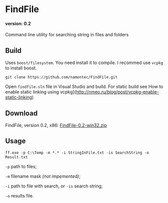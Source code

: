 # FindFile
#### version: 0.2
Command line utility for searching string in files and folders
## Build
Uses `boost/filesystem`. You need install it to compile. I recommed use `vcpkg` to install boost.

`git clone https://github.com/namontec/FindFile.git`

Open `findfile.sln` file in Visual Studio and build. For static build see How to enable static linking using vcpkg](http://nmeo.ru/blog/post/vcpkg-enable-static-linking)
## Download
FindFile, version 0.2, x86: [FindFile-0.2-win32.zip](http://nmeo.ru/storage/app/media/tools/FindFile-0.2-win32.zip)

## Usage
`ff.exe -p C:\Temp -m *.* -i StringInFile.txt -is SearchString -o Result.txt`

`-p` path to files; 

`-m` filename mask _(not impemented)_;   

`-i` path to file with search, or
`-is` search string;

`-o` results file.

